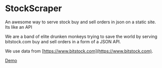 # StockScraper

An awesome way to serve stock buy and sell orders in json on a static site.
Its like an API

We are a band of elite drunken monkeys trying to save the world by serving bitstock.com
buy and sell orders in a form of a JSON API.

We use data from [https://www.bitstock.com](https://www.bitstock.com).


[Demo](http://spetex.cz/stocks/)
